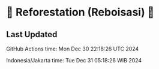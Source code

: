 
# 🌳 Reforestation (Reboisasi) 🌲

## Last Updated

GitHub Actions time: Mon Dec 30 22:18:26 UTC 2024

Indonesia/Jakarta time: Tue Dec 31 05:18:26 WIB 2024

